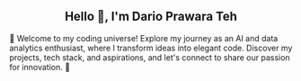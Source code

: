 <h2 align="center">Hello 👋, I'm Dario Prawara Teh</h2>
🚀 Welcome to my coding universe! Explore my journey as an AI and data analytics enthusiast, where I transform ideas into elegant code. Discover my projects, tech stack, and aspirations, and let's connect to share our passion for innovation. 🌟
